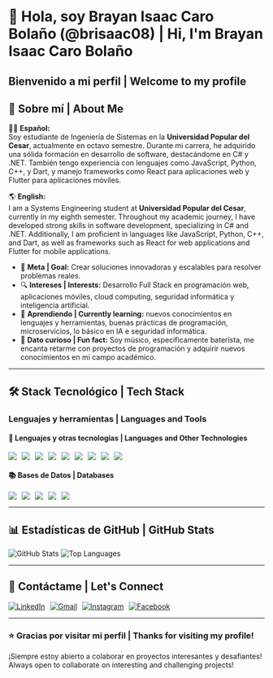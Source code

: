 # 👋 Hola, soy Brayan Isaac Caro Bolaño (@brisaac08) | Hi, I'm Brayan Isaac Caro Bolaño

## Bienvenido a mi perfil | Welcome to my profile

## 🌟 Sobre mí | About Me
👨‍💻 **Español:**  
Soy estudiante de Ingeniería de Sistemas en la **Universidad Popular del Cesar**, actualmente en octavo semestre. Durante mi carrera, he adquirido una sólida formación en desarrollo de software, destacándome en C# y .NET. También tengo experiencia con lenguajes como JavaScript, Python, C++, y Dart, y manejo frameworks como React para aplicaciones web y Flutter para aplicaciones móviles.

🌎 **English:**  
I am a Systems Engineering student at **Universidad Popular del Cesar**, currently in my eighth semester. Throughout my academic journey, I have developed strong skills in software development, specializing in C# and .NET. Additionally, I am proficient in languages like JavaScript, Python, C++, and Dart, as well as frameworks such as React for web applications and Flutter for mobile applications.

- 🎯 **Meta | Goal:** Crear soluciones innovadoras y escalables para resolver problemas reales.  
- 🔍 **Intereses | Interests:** Desarrollo Full Stack en programación web, aplicaciones móviles, cloud computing, seguridad informática y inteligencia artificial.  
- 🌱 **Aprendiendo | Currently learning:** nuevos conocimientos en lenguajes y herramientas, buenas prácticas de programación, microservicios, lo básico en IA e seguridad informática.  
- 🎨 **Dato curioso | Fun fact:** Soy músico, específicamente baterísta, me encanta retarme con proyectos de programación y adquirir nuevos conocimientos en mi campo académico.

---

## 🛠️ **Stack Tecnológico | Tech Stack**
### **Lenguajes y herramientas | Languages and Tools**

#### 🔧 **Lenguajes y otras tecnologías | Languages and Other Technologies**
<div style="display: flex; flex-wrap: wrap; gap: 10px;">
    <img src="https://img.shields.io/badge/-JavaScript-F7DF1E?style=for-the-badge&logo=javascript&logoColor=black" />
    <img src="https://img.shields.io/badge/-Node.js-339933?style=for-the-badge&logo=node.js&logoColor=white" />
    <img src="https://img.shields.io/badge/-React-61DAFB?style=for-the-badge&logo=react&logoColor=black" />
    <img src="https://img.shields.io/badge/-Flutter-02569B?style=for-the-badge&logo=flutter&logoColor=white" />
    <img src="https://img.shields.io/badge/-Dart-0175C2?style=for-the-badge&logo=dart&logoColor=white" />
    <img src="https://img.shields.io/badge/-C%23-239120?style=for-the-badge&logo=c-sharp&logoColor=white" />
    <img src="https://img.shields.io/badge/-C++-00599C?style=for-the-badge&logo=c%2B%2B&logoColor=white" />
    <img src="https://img.shields.io/badge/-Python-3776AB?style=for-the-badge&logo=python&logoColor=white" />
    <img src="https://img.shields.io/badge/-Docker-2496ED?style=for-the-badge&logo=docker&logoColor=white" />
</div>

#### 📚 **Bases de Datos | Databases**
<div style="display: flex; flex-wrap: wrap; gap: 10px;">
    <img src="https://img.shields.io/badge/-SQL_Server-CC2927?style=for-the-badge&logo=microsoft-sql-server&logoColor=white" />
    <img src="https://img.shields.io/badge/-MySQL-4479A1?style=for-the-badge&logo=mysql&logoColor=white" />
    <img src="https://img.shields.io/badge/-PostgreSQL-4169E1?style=for-the-badge&logo=postgresql&logoColor=white" />
    <img src="https://img.shields.io/badge/-Oracle-F80000?style=for-the-badge&logo=oracle&logoColor=white" />
    <img src="https://img.shields.io/badge/-Firebase-FFCA28?style=for-the-badge&logo=firebase&logoColor=black" />
</div>

---

## 📊 **Estadísticas de GitHub | GitHub Stats**

![GitHub Stats](https://github-readme-stats.vercel.app/api?username=brisaac08&show_icons=true&theme=radical&hide=issues)
![Top Languages](https://github-readme-stats.vercel.app/api/top-langs/?username=brisaac08&layout=compact&theme=radical)

---

## 💬 **Contáctame | Let's Connect**
<div style="display: flex; flex-wrap: wrap; gap: 10px; align-items: center;">
    <a href="https://www.linkedin.com/in/brayan-isaac-caro-bolaño-a904ab312/">
        <img src="https://img.shields.io/badge/-LinkedIn-0A66C2?style=for-the-badge&logo=linkedin&logoColor=white" alt="LinkedIn">
    </a>
    <a href="mailto:brayancarob.2003@gmail.com">
        <img src="https://img.shields.io/badge/-Gmail-D14836?style=for-the-badge&logo=gmail&logoColor=white" alt="Gmail">
    </a>
    <a href="https://www.instagram.com/brisaacarob/">
        <img src="https://img.shields.io/badge/-Instagram-E4405F?style=for-the-badge&logo=instagram&logoColor=white" alt="Instagram">
    </a>
    <a href="https://www.facebook.com/brayan.caro.94695/">
        <img src="https://img.shields.io/badge/-Facebook-1877F2?style=for-the-badge&logo=facebook&logoColor=white" alt="Facebook">
    </a>
</div>

---

### ⭐ **Gracias por visitar mi perfil | Thanks for visiting my profile!**
¡Siempre estoy abierto a colaborar en proyectos interesantes y desafiantes!  
Always open to collaborate on interesting and challenging projects!

